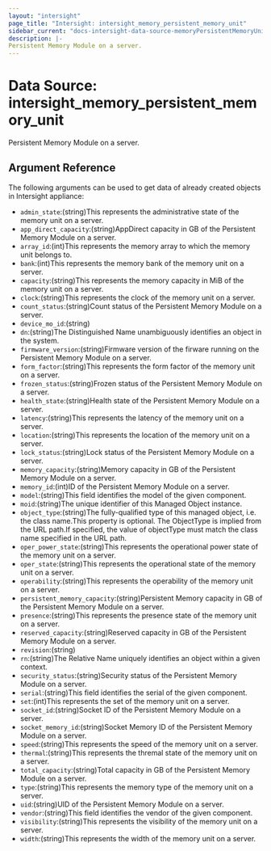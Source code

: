 ```yaml
---
layout: "intersight"
page_title: "Intersight: intersight_memory_persistent_memory_unit"
sidebar_current: "docs-intersight-data-source-memoryPersistentMemoryUnit"
description: |-
Persistent Memory Module on a server.
---
```


# Data Source: intersight_memory_persistent_memory_unit
Persistent Memory Module on a server.
## Argument Reference
The following arguments can be used to get data of already created objects in Intersight appliance:
* `admin_state`:(string)This represents the administrative state of the memory unit on a server.
* `app_direct_capacity`:(string)AppDirect capacity in GB of the Persistent Memory Module on a server.
* `array_id`:(int)This represents the memory array to which the memory unit belongs to.
* `bank`:(int)This represents the memory bank of the memory unit on a server.
* `capacity`:(string)This represents the memory capacity in MiB of the memory unit on a server.
* `clock`:(string)This represents the clock of the memory unit on a server.
* `count_status`:(string)Count status of the Persistent Memory Module on a server.
* `device_mo_id`:(string)
* `dn`:(string)The Distinguished Name unambiguously identifies an object in the system.
* `firmware_version`:(string)Firmware version of the firware running on the Persistent Memory Module on a server.
* `form_factor`:(string)This represents the form factor of the memory unit on a server.
* `frozen_status`:(string)Frozen status of the Persistent Memory Module on a server.
* `health_state`:(string)Health state of the Persistent Memory Module on a server.
* `latency`:(string)This represents the latency of the memory unit on a server.
* `location`:(string)This represents the location of the memory unit on a server.
* `lock_status`:(string)Lock status of the Persistent Memory Module on a server.
* `memory_capacity`:(string)Memory capacity in GB of the Persistent Memory Module on a server.
* `memory_id`:(int)ID of the Persistent Memory Module on a server.
* `model`:(string)This field identifies the model of the given component.
* `moid`:(string)The unique identifier of this Managed Object instance.
* `object_type`:(string)The fully-qualified type of this managed object, i.e. the class name.This property is optional. The ObjectType is implied from the URL path.If specified, the value of objectType must match the class name specified in the URL path.
* `oper_power_state`:(string)This represents the operational power state of the memory unit on a server.
* `oper_state`:(string)This represents the operational state of the memory unit on a server.
* `operability`:(string)This represents the operability of the memory unit on a server.
* `persistent_memory_capacity`:(string)Persistent Memory capacity in GB of the Persistent Memory Module on a server.
* `presence`:(string)This represents the presence state of the memory unit on a server.
* `reserved_capacity`:(string)Reserved capacity in GB of the Persistent Memory Module on a server.
* `revision`:(string)
* `rn`:(string)The Relative Name uniquely identifies an object within a given context.
* `security_status`:(string)Security status of the Persistent Memory Module on a server.
* `serial`:(string)This field identifies the serial of the given component.
* `set`:(int)This represents the set of the memory unit on a server.
* `socket_id`:(string)Socket ID of the Persistent Memory Module on a server.
* `socket_memory_id`:(string)Socket Memory ID of the Persistent Memory Module on a server.
* `speed`:(string)This represents the speed of the memory unit on a server.
* `thermal`:(string)This represents the thremal state of the memory unit on a server.
* `total_capacity`:(string)Total capacity in GB of the Persistent Memory Module on a server.
* `type`:(string)This represents the memory type of the memory unit on a server.
* `uid`:(string)UID of the Persistent Memory Module on a server.
* `vendor`:(string)This field identifies the vendor of the given component.
* `visibility`:(string)This represents the visibility of the memory unit on a server.
* `width`:(string)This represents the width of the memory unit on a server.

